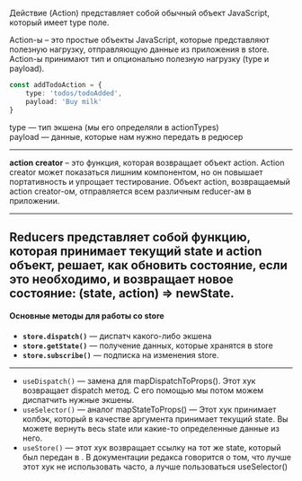 Действие (Action) представляет собой обычный объект JavaScript, который имеет type поле.

Action-ы – это простые объекты JavaScript, которые представляют полезную нагрузку, отправляющую данные из приложения в
store. Action-ы принимают тип и опционально полезную нагрузку (type и payload).

```ts
const addTodoAction = {
    type: 'todos/todoAdded',
    payload: 'Buy milk'
}
```

type — тип экшена (мы его определяли в actionTypes)   
payload — данные, которые нам нужно передать в редюсер
___
**action creator** – это функция, которая возвращает объект action. Action creator может показаться лишним компонентом, но
он повышает портативность и упрощает тестирование. Объект action, возвращаемый action creator-ом, отправляется всем
различным reducer-ам в приложении.

___
**Reducers** представляет собой функцию, которая принимает текущий state и action объект, решает, как обновить состояние,
если это необходимо, и возвращает новое состояние: (state, action) => newState.
---

#### Основные методы для работы со store

* **`store.dispatch()`** — диспатч какого-либо экшена
* **`store.getState()`** — получение данных, которые хранятся в store
* **`store.subscribe()`** — подписка на изменения store.

___

* `useDispatch()` — замена для mapDispatchToProps(). Этот хук возвращает dispatch метод. С его помощью мы потом можем
  диспатчить нужные экшены.
* `useSelector()` — аналог mapStateToProps() — Этот хук принимает колбэк, который в качестве аргумента принимает текущий
  state. Вы можете вернуть весь state или какие-то определенные данные из него.
* `useStore()` — этот хук возвращает ссылку на тот же state, который был передан в <Provider>. В документации редакса
  говорится о том, что лучше этот хук не использовать часто, а лучше пользоваться useSelector()